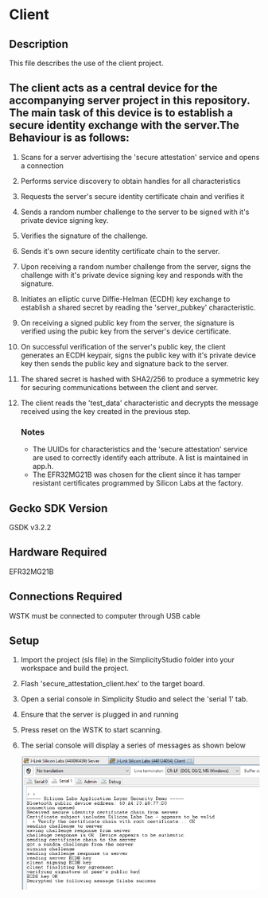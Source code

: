# Client

## Description

This file describes the use of the client project.

## The client acts as a central device for the accompanying server project in this repository. The main task of this device is to establish a secure identity exchange with the server.The Behaviour is as follows:

1. Scans for a server advertising the 'secure attestation' service and opens a connection

2. Performs service discovery to obtain handles for all characteristics

3. Requests the server's secure identity certificate chain and verifies it

4. Sends a random number challenge to the server to be signed with it's private device signing key.

5. Verifies the signature of the challenge.

6. Sends it's own secure identity certificate chain to the server.

7. Upon receiving a random number challenge from the server, signs the challenge with it's private device signing key and responds with the signature.

8. Initiates an elliptic curve Diffie-Helman (ECDH) key exchange to establish a shared secret by reading the 'server_pubkey' characteristic.

9. On receiving a signed public key from the server, the signature is verified using the pubic key from the server's  device certificate.

10. On successful verification of the server's public key, the client generates an ECDH keypair, signs the public key with it's private device key then sends the public key and signature back to the server.

11. The shared secret is hashed with SHA2/256 to produce a symmetric key for securing communications between the client and server.

12. The client reads the 'test_data' characteristic and decrypts the message received using the key created in the previous step.

    ### Notes

    - The UUIDs for characteristics and the 'secure attestation' service are used to correctly identify each attribute. A list is maintained in app.h.
    - The EFR32MG21B was chosen for the client since it has tamper resistant certificates programmed by Silicon Labs at the factory.

## Gecko SDK Version

GSDK v3.2.2

## Hardware Required

EFR32MG21B

## Connections Required

WSTK must be connected to computer through USB cable

## Setup

1. Import the project (sls file) in the SimplicityStudio folder into your workspace and build the project.

2. Flash 'secure_attestation_client.hex' to the target board.

3. Open a serial console in Simplicity Studio and select the 'serial 1' tab.

4. Ensure that the server is plugged in and running

5. Press reset on the WSTK to start scanning.

6. The serial console will display a series of messages as shown below

   ![](images\client-console-output.PNG)